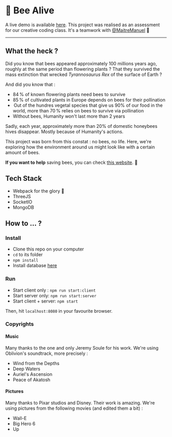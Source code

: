 # 🐝 Bee Alive

A live demo is available [here](https://naomihauret.github.io/beeAlive).
This project was realised as an assessment for our creative coding class.
It's a teamwork with [@MaitreManuel](https://github.com/MaitreManuel) :muscle:

---

## What the heck ?
Did you know that bees appeared approximately 100 millions years ago, roughly at the same period than flowering plants ? That they survived the mass extinction that wrecked *Tyrannosaurus Rex* of the surface of Earth ?

And did you know that :

- 84 % of known flowering plants need bees to survive
- 85 % of cultivated plants in Europe depends on bees for their pollination
-  Out of the hundres vegetal species that give us 90% of our food in the world, more than 70 % relies on bees to survive via pollination
- Without bees, Humanity won't last more than 2 years

Sadly, each year, approximately more than 20% of domestic honeybees hives disappear. Mostly because of Humanity's actions.

This project was born from this constat : no bees, no life. Here, we're exploring how the environment around us might look like with a certain amount of bees.

**If you want to help** saving bees, you can check [this website](https://savebees.org/). 🐝

## Tech Stack

* Webpack for the glory :raised_hands:
* ThreeJS
* SocketIO
* MongoDB

## How to ... ?

### Install

* Clone this repo on your computer
* `cd` to its folder
* `npm install`
* Install database [here](https://github.com/naomiHauret/beeAlive/blob/master/doc/DATABASE.md)

### Run
* Start client only : `npm run start:client`
* Start server only: `npm run start:server`
* Start client + server: `npm start`

Then, hit `localhost:8080` in your favourite browser.

### Copyrights

#### Music
Many thanks to the one and only Jeremy Soule for his work. We're using Oblivion's soundtrack, more precisely :
- Wind from the Depths
- Deep Waters
- Auriel's Ascension
- Peace of Akatosh

#### Pictures
Many thanks to Pixar studios and Disney. Their work is amazing. We're using pictures from the following movies (and edited them a bit) :
- Wall-E
- Big Hero 6
- Up

